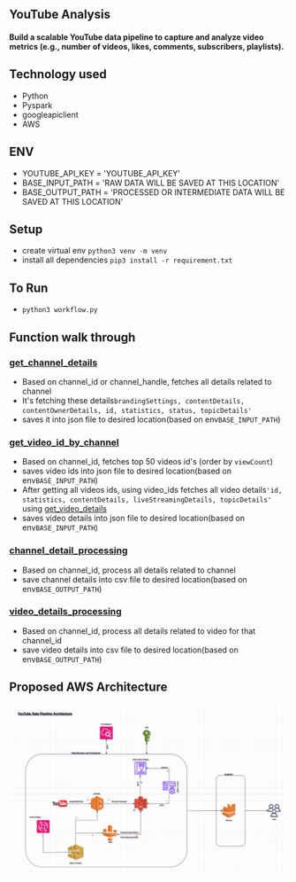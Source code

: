 ## YouTube Analysis
#### Build a scalable YouTube data pipeline to capture and analyze video metrics (e.g., number of videos, likes, comments, subscribers, playlists).
## Technology used
- Python
- Pyspark
- googleapiclient
- AWS
## ENV
- YOUTUBE_API_KEY = 'YOUTUBE_API_KEY'
- BASE_INPUT_PATH = 'RAW DATA WILL BE SAVED AT THIS LOCATION' 
- BASE_OUTPUT_PATH = 'PROCESSED OR INTERMEDIATE DATA WILL BE SAVED AT THIS LOCATION'
## Setup
- create virtual env `python3 venv -m venv`
- install all dependencies `pip3 install -r requirement.txt`
## To Run
- `python3 workflow.py`
## Function walk through
### [get_channel_details](https://github.com/devendra631997/YouTube_analysis/blob/458be49070ccf73b380476be3995c5010a74b17c/src/extractor/details.py#L7)
- Based on channel_id or channel_handle, fetches all details related to channel
- It's fetching these details`brandingSettings, contentDetails, contentOwnerDetails, id, statistics, status, topicDetails'`
- saves it into json file to desired location(based on env`BASE_INPUT_PATH`)
### [get_video_id_by_channel](https://github.com/devendra631997/YouTube_analysis/blob/458be49070ccf73b380476be3995c5010a74b17c/src/extractor/details.py#L26)
- Based on channel_id, fetches top 50 videos id's (order by `viewCount`)
- saves video ids into json file to desired location(based on env`BASE_INPUT_PATH`)
- After getting all videos ids, using video_ids fetches all video details`'id, statistics, contentDetails, liveStreamingDetails, topicDetails'` using [get_video_details](https://github.com/devendra631997/YouTube_analysis/blob/458be49070ccf73b380476be3995c5010a74b17c/src/extractor/details.py#L45C5-L45C22) 
- saves video details into json file to desired location(based on env`BASE_INPUT_PATH`)
### [channel_detail_processing](https://github.com/devendra631997/YouTube_analysis/blob/458be49070ccf73b380476be3995c5010a74b17c/src/intermediate/processing.py#L14)
- Based on channel_id, process all details related to channel
- save channel details into csv file to desired location(based on env`BASE_OUTPUT_PATH`) 
### [video_details_processing](https://github.com/devendra631997/YouTube_analysis/blob/458be49070ccf73b380476be3995c5010a74b17c/src/intermediate/processing.py#L34)
- Based on channel_id, process all details related to video for that channel_id
- save video details into csv file to desired location(based on env`BASE_OUTPUT_PATH`)

## Proposed AWS Architecture
![Architecture](https://github.com/devendra631997/YouTube_analysis/blob/main/docs/aws.jpg "Title")